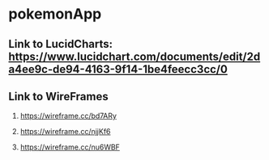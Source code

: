 # pokemonApp

## Link to LucidCharts: https://www.lucidchart.com/documents/edit/2da4ee9c-de94-4163-9f14-1be4feecc3cc/0

## Link to WireFrames

1. https://wireframe.cc/bd7ARy

2. https://wireframe.cc/njjKf6

3. https://wireframe.cc/nu6WBF